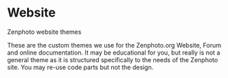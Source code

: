 Website
=======

Zenphoto website themes

These are the custom themes we use for the Zenphoto.org Website, Forum and online documentation. It may be educational for you, but really is not a general theme as it is structured specifically to the needs of the Zenphoto site. You may re-use code parts but not the design.